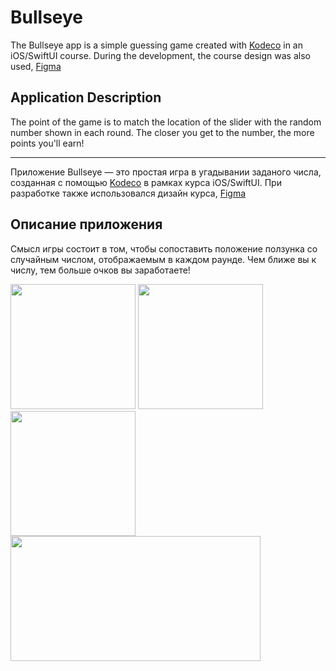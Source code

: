 # Bullseye

The Bullseye app is a simple guessing game created with [Kodeco](https://www.kodeco.com/)  in an iOS/SwiftUI course. During the development, the course design was also used, [Figma](https://www.figma.com/file/3MBMeYd2hP4rajTbHnZL0z/Bullseye?type=design&node-id=0-1&mode=design&t=WUux3NOpjjKJFpix-0) 

## Application Description

The point of the game is to match the location of the slider with the random number shown in each round. The closer you get to the number, the more points you'll earn!

---

Приложение Bullseye — это простая игра в угадывании заданого числа, созданная с помощью [Kodeco](https://www.kodeco.com/) в рамках курса iOS/SwiftUI. При разработке также использовался дизайн курса, [Figma](https://www.figma.com/file/3MBMeYd2hP4rajTbHnZL0z/Bullseye?type=design&node-id=0-1&mode=design&t=WUux3NOpjjKJFpix-0)

## Описание приложения

Смысл игры состоит в том, чтобы сопоставить положение ползунка со случайным числом, отображаемым в каждом раунде. Чем ближе вы к числу, тем больше очков вы заработаете!

<img src="https://github.com/Alexander2990/Bullseye/assets/64682381/036d233d-a9a1-4693-a65d-a050c4659640" width="200" />

<img src="https://github.com/Alexander2990/Bullseye/assets/64682381/a032a0af-e3f0-44ce-9464-3610b46f1b3d" width="200" />

<img src="https://github.com/Alexander2990/Bullseye/assets/64682381/51e00bc7-b057-4387-b625-fb471cc6f7ad" width="200" />

<img src="https://github.com/Alexander2990/Bullseye/assets/64682381/88ebc647-68f8-42b8-b6d9-08f9c4b6c243" width="400" height="200"/>
